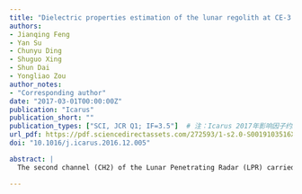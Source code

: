```yaml
---
title: "Dielectric properties estimation of the lunar regolith at CE-3 landing site using lunar penetrating radar data"
authors:
- Jianqing Feng
- Yan Su
- Chunyu Ding
- Shuguo Xing
- Shun Dai
- Yongliao Zou
author_notes:
- "Corresponding author"
date: "2017-03-01T00:00:00Z"
publication: "Icarus"
publication_short: ""
publication_types: ["SCI, JCR Q1; IF=3.5"]  # 注：Icarus 2017年影响因子约3.5
url_pdf: https://pdf.sciencedirectassets.com/272593/1-s2.0-S0019103516X00188/1-s2.0-S0019103516308053/main.pdf?X-Amz-Security-Token=IQoJb3JpZ2luX2VjEIj%2F%2F%2F%2F%2F%2F%2F%2F%2F%2FwEaCXVzLWVhc3QtMSJHMEUCIQCDJauJXyOvuR%2BjoYpmf89IvEqbIl4tOWBo%2BWx9qGaQ%2BgIgORB4RnB%2BsP1PtIoutz1xHi%2BOykSH52E8TcgvcaiiJ14qvAUI0f%2F%2F%2F%2F%2F%2F%2F%2F%2F%2FARAFGgwwNTkwMDM1NDY4NjUiDDsU6zKTIPT4MDugHiqQBZL6hd9aiVDIp1f%2BOkvSvtvUZhaid1utLK19bXNTmm%2FfIpLAnSDS6lTMY8leCYJdBlEZZX413h6L5ywXrfxP0q1SWBG03X2IHBODxeO3Nw8eRpmJ4vIe9xNIGu4xTv%2F77JdcMTCdu6RO9Ufzt5NfRkQfWqwfbkRryNvEKmK1W0%2BYS2OR2g3EFLU9%2BI%2F%2FWnEk4PGyByhwv0Ce3%2BLV0f%2FKX4Hq%2BHeSGT6YYCVnfGm4stuTze3CtLT2WOpL6XjIrIBnzKif2eiOL%2FsFRrRUtkbSNiQ%2FeNU936PsY9U8rufV0A1UWEXELsqaTyVrAyV2jXkFW4ZTAoXOuwklw8GVSrDnbm9l3qu5OvCPk6niNb1z%2BQkjFHKJ%2BDxFv3sAWGokOEqbnM%2F9dClNbipY4o%2BBG58EVx7z8HOpqPLJhTPURCRBhvuBIzHuAsXFEehjQtOUuA8ekwQuHZimHGjer858UQz0KKHwuga3yiU1QSJZe%2F6erB4KXoeHq5G7hYWxVWYPtEWX3xrWts5w6db0bETNnYYJU6QSW%2Bh5vX6SxjcZoC22FJCPeSM87pefZcn5OFkAXOv1CDxK2SoezMrULmKvaebZGL%2FrHG8%2FLmBXZkJQQlBQI%2B7HxN0WM3eGCMNP2z67M0ZunoAVA8pqZOtZxWi28qmok%2F1U6x0qsMoJ1OzBucHbqHIrPP3%2FqugcXBHQUb1C4yZk6Gbns2mc4RskSipwePVXnBs1i7%2BFOEsnUa1hq%2BoVybLIRpZ4waz3pJT75UZX%2BeVDrWCDlL6I1Kh8yHpKcAwkbDGWyU38KX91Pdg9WenEaqsce3csR6YJ7j%2FipfdurSEzLUtujP5%2F0TWDZfPul5uNydR3esnIoCjOCqk9Yc90WEc7MLqTyr4GOrEBrzJbJwS9VGf8IXDBNFol9%2FKiq90dy2gQqYAOH3PEhDy3yP%2BWQReLD7cb3Ki4aPjLF9CV6up0%2FAA%2FZUl8gbp7RS7BxywjrOOoRr3U00wEnZ2RX6ZHVCIV4blIxDV7ge955alHzQlVCSlfw0XoaDAh5Plo8jeCc9n0E8bRLf41c6U2C9CIkdoEGJjGz%2FB3n7hklK2z6P7hpqA04w94%2F4lT0ARaKBjefAzmEeC%2FqDLzyrSM&X-Amz-Algorithm=AWS4-HMAC-SHA256&X-Amz-Date=20250313T082024Z&X-Amz-SignedHeaders=host&X-Amz-Expires=300&X-Amz-Credential=ASIAQ3PHCVTY6NKY6IOB%2F20250313%2Fus-east-1%2Fs3%2Faws4_request&X-Amz-Signature=d98a1602be02075c02aece0e7d74a9674f4bce9c4a09ed8ff91d2e0fa6320be2&hash=c9a489dc1e25b258f34372e518956ddc9102938b4ffea8ce18127379848c4425&host=68042c943591013ac2b2430a89b270f6af2c76d8dfd086a07176afe7c76c2c61&pii=S0019103516308053&tid=spdf-63033db2-3622-4012-9917-6f4eca235eec&sid=b108906f8cdb994f3e6a06327be9139f4328gxrqa&type=client&tsoh=d3d3LnNjaWVuY2VkaXJlY3QuY29t&rh=d3d3LnNjaWVuY2VkaXJlY3QuY29t&ua=13115e57090651070555&rr=91fa1ca3cf232ea3&cc=us
doi: "10.1016/j.icarus.2016.12.005"

abstract: |
  The second channel (CH2) of the Lunar Penetrating Radar (LPR) carried on the Chang'e-3 (CE-3) Yutu Rover was used to determine the thickness and structure of the lunar regolith. Accurately revealing the true structure beneath the surface requires knowledge of the dielectric permittivity of the regolith, which allows one to properly apply migration to the radar image. In contrast to simple assumptions in previous studies, this paper takes account of heterogeneity of the regolith and derives regolith's permittivity distribution laterally and vertically by a method widely used in data processing of terrestrial Ground Penetrating Radar (GPR). We find that regolith permittivity at the landing site increases with depth more quickly than previously recognized. At a depth of ∼2.5–3 m, the dielectric constant reaches the value of solid basalt. The radar image was migrated on the basis of the permittivity profile. We do not find any continuous distinct layers or an apparent regolith/rock interface in the migrated radargram, which implies that this area is covered by relatively young, poorly layered deposits.

---
```


